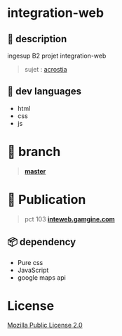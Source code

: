 # integration-web
##  :book: description
ingesup B2 projet integration-web
> sujet : [acrostia](acrostia_onepage_site.psd)
##  :floppy_disk: dev languages
- html
- css
- js
#  :flags: branch
> **[master](../../tree/master)**     
# :calling: Publication
>pct 103 **[inteweb.gamgine.com](inteweb.gamgine.com)**
## :package: dependency
- Pure css
- JavaScript
- google maps api
# License
[Mozilla Public License 2.0](LICENSE)